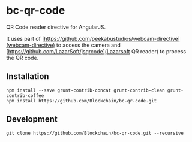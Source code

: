 # bc-qr-code

QR Code reader directive for AngularJS. 

It uses part of [https://github.com/peekabustudios/webcam-directive](webcam-directive) to access the camera and [https://github.com/LazarSoft/jsqrcode](Lazarsoft QR reader) to process the QR code.

## Installation

    npm install --save grunt-contrib-concat grunt-contrib-clean grunt-contrib-coffee
    npm install https://github.com/Blockchain/bc-qr-code.git

## Development

    git clone https://github.com/Blockchain/bc-qr-code.git --recursive